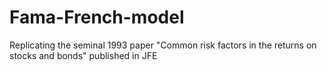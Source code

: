 # Fama-French-model
Replicating the seminal 1993 paper "Common risk factors in the returns on stocks and bonds" published in JFE

